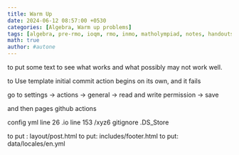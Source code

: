 ```yaml
---
title: Warm Up
date: 2024-06-12 08:57:00 +0530
categories: [Algebra, Warm up problems]
tags: [algebra, pre-rmo, ioqm, rmo, inmo, matholympiad, notes, handouts, lecturenotes]
math: true
author: #autone
---
```


to put some text to see what works and what possibly may not work well.


to Use template
initial commit action begins on its own, and it fails

go to settings -> actions -> general -> read and write permission -> save

and then pages github actions

config yml 
line 26 .io
line 153 /xyz6
gitignore .DS_Store

to put : layout/post.html
to put: includes/footer.html
to put: data/locales/en.yml